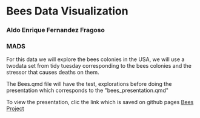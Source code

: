 # Bees Data Visualization
### Aldo Enrique Fernandez Fragoso
### MADS

For this data we will explore the bees colonies in the USA, we will use a twodata set from tidy tuesday 
corresponding to the bees colonies and the stressor that causes deaths on them.

The Bees.qmd file will have the test, explorations before doing the presentation which corresponds to the "bees_presentation.qmd"

To view the presentation, clic the link which is saved on github pages 
[Bees Project](https://coldstrel.github.io/Bees_MADS/bees_presentation.html)